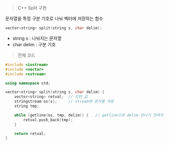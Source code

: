 > C++ Split 구현

문자열을 특정 구분 기호로 나눠 벡터에 저장하는 함수

```cpp
vector<string> split(string s, char delim);
```
- string s : 나눠지는 문자열
- char delim : 구분 기호


> 전체 코드
```cpp
#include <iostream>
#include <vector>
#include <sstream>

using namespace std;

vector<string> split(string s, char delim) {
	vector<string> retval;  // 리턴 값
	stringstream os(s);     // stream에 문자열 저장
	string tmp;

	while (getline(os, tmp, delim)) {   // getline으로 delim 만나기 전까지 tmp에 저장
		retval.push_back(tmp);
	}

	return retval;
}
```

